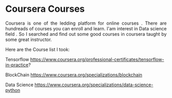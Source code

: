 # Coursera Courses

<p align="justify">
Coursera is one of the ledding platform for online courses . There are hundreads of courses you can enroll and learn. 
I'am interest in Data science field . So I searched and find out some good courses in coursera taught by some great instructor. 

Here are the Course list I took:

Tensorflow
https://www.coursera.org/professional-certificates/tensorflow-in-practice?

BlockChain
https://www.coursera.org/specializations/blockchain

Data Science
https://www.coursera.org/specializations/data-science-python
